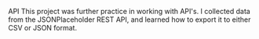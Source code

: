 API
This project was further practice in working with API's. I collected data from the JSONPlaceholder REST API, and learned how to export it to either CSV or JSON format.


